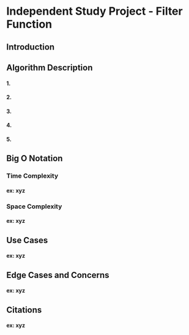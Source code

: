 # Independent Study Project - Filter Function

## Introduction

## Algorithm Description
#### 1.
#### 2.
#### 3.
#### 4. 
#### 5. 

## Big O Notation
### Time Complexity
#### ex: xyz

### Space Complexity
#### ex: xyz

## Use Cases
#### ex: xyz

## Edge Cases and Concerns
#### ex: xyz

## Citations
#### ex: xyz
